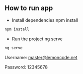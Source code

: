 ## How to run app

- Install dependencies npm install

```bash
npm install
```

- Run the project ng serve

```bash
ng serve
```
Username: master@lemoncode.net

Password: 12345678
